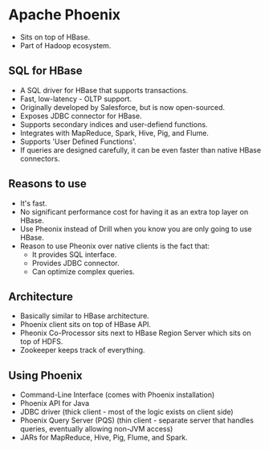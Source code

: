 # Apache Phoenix

- Sits on top of HBase.
- Part of Hadoop ecosystem.

## SQL for HBase

- A SQL driver for HBase that supports transactions.
- Fast, low-latency - OLTP support.
- Originally developed by Salesforce, but is now open-sourced.
- Exposes JDBC connector for HBase.
- Supports secondary indices and user-defiend functions.
- Integrates with MapReduce, Spark, Hive, Pig, and Flume.
- Supports 'User Defined Functions'.
- If queries are designed carefully, it can be even faster than native HBase connectors.

## Reasons to use

- It's fast.
- No significant performance cost for having it as an extra top layer on HBase.
- Use Pheonix instead of Drill when you know you are only going to use HBase.
- Reason to use Pheonix over native clients is the fact that:
  - It provides SQL interface.
  - Provides JDBC connector.
  - Can optimize complex queries.

## Architecture

- Basically similar to HBase architecture.
- Phoenix client sits on top of HBase API.
- Pheonix Co-Processor sits next to HBase Region Server which sits on top of HDFS.
- Zookeeper keeps track of everything.

## Using Phoenix

- Command-Line Interface (comes with Phoenix installation)
- Phoenix API for Java
- JDBC driver (thick client - most of the logic exists on client side)
- Phoenix Query Server (PQS) (thin client - separate server that handles queries, eventually allowing non-JVM access)
- JARs for MapReduce, Hive, Pig, Flume, and Spark.
